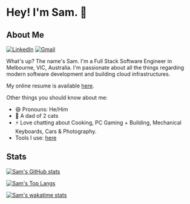 # Hey! I'm Sam. 👋

<!--
**samhwang/samhwang** is a ✨ _special_ ✨ repository because its `README.md` (this file) appears on your GitHub profile.

Here are some ideas to get you started:

- 🔭 I’m currently working on ...
- 🌱 I’m currently learning ...
- 👯 I’m looking to collaborate on ...
- 🤔 I’m looking for help with ...
- 💬 Ask me about ...
- 📫 How to reach me: ...
- 😄 Pronouns: ...
- ⚡ Fun fact: ...
-->

## About Me

[![LinkedIn](https://img.shields.io/badge/linkedin-%230077B5.svg?style=for-the-badge&logo=linkedin&logoColor=white)](https://linkedin.com/samhwang2112 "LinkedIn URL")
[![Gmail](https://img.shields.io/badge/Gmail-D14836?style=for-the-badge&logo=gmail&logoColor=white)](mailto:samhwang2112.dev@gmail.com "Email URL")

What's up? The name's Sam. I'm a Full Stack Software Engineer in Melbourne,
VIC, Australia. I'm passionate about all the things regarding modern software development
and building cloud infrastructures.

My online resume is available [here](https://samhwang.github.io).

Other things you should know about me:

- 😄 Pronouns: He/Him
- 🌱 A dad of 2 cats
- ⚡ Love chatting about Cooking, PC Gaming + Building, Mechanical Keyboards, Cars & Photography.
- Tools I use: [here](https://github.com/samhwang/use)

## Stats

[![Sam's GitHub stats](https://github-readme-stats.vercel.app/api?username=samhwang&theme=transparent&count_private=true&show_icons=true)](https://github-readme-stats.vercel.app)

[![Sam's Top Langs](https://github-readme-stats.vercel.app/api/top-langs/?username=samhwang&theme=transparent&layout=compact&count_private=true&langs_count=10&hide=html,shell,asl,java,css,vim)](https://github-readme-stats.vercel.app)

[![Sam's wakatime stats](https://github-readme-stats.vercel.app/api/wakatime?username=samhwang&theme=transparent&layout=compact)](https://github-readme-stats.vercel.app)
